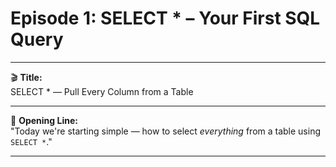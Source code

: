 # Episode 1: SELECT * – Your First SQL Query
---

🎬 **Title:**  
SELECT * — Pull Every Column from a Table

---

🎤 **Opening Line:**  
"Today we're starting simple — how to select *everything* from a table using `SELECT *`."

---

